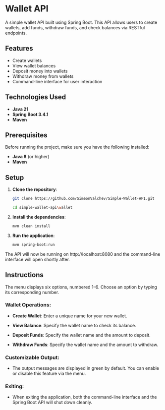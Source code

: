 # Wallet API

A simple wallet API built using Spring Boot. This API allows users to create wallets, add funds, withdraw funds, and check balances via RESTful endpoints.

## Features

- Create wallets
- View wallet balances
- Deposit money into wallets
- Withdraw money from wallets
- Command-line interface for user interaction

## Technologies Used

- **Java 21**
- **Spring Boot 3.4.1**
- **Maven**

## Prerequisites

Before running the project, make sure you have the following installed:

- **Java 8** (or higher)
- **Maven**

## Setup

1. **Clone the repository**:
   ```bash
   git clone https://github.com/SimeonValchev/Simple-Wallet-API.git
   ```
   ```bash
   cd simple-wallet-api\wallet
   
2. **Install the dependencies**:
   ```bash
   mvn clean install

3. **Run the application**:
   ```bash
   mvn spring-boot:run

The API will now be running on http://localhost:8080 and the command-line interface will open shortly after.

## Instructions

The menu displays six options, numbered 1–6. Choose an option by typing its corresponding number.

### Wallet Operations:

- **Create Wallet**:  Enter a unique name for your new wallet.

- **View Balance**:   Specify the wallet name to check its balance.

- **Deposit Funds**:  Specify the wallet name and the amount to deposit.

- **Withdraw Funds**: Specify the wallet name and the amount to withdraw.

### Customizable Output:

- The output messages are displayed in green by default. You can enable or disable this feature via the menu.

### Exiting:

- When exiting the application, both the command-line interface and the Spring Boot API will shut down cleanly.
